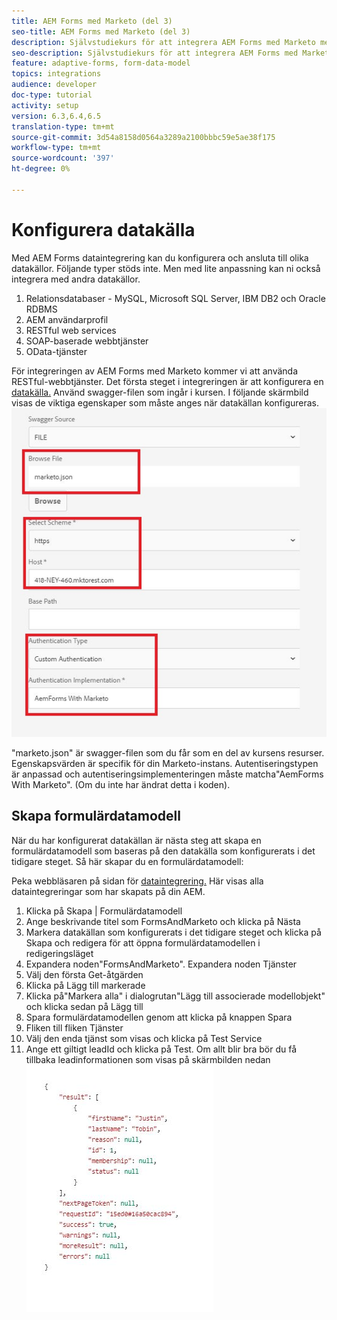```yaml
---
title: AEM Forms med Marketo (del 3)
seo-title: AEM Forms med Marketo (del 3)
description: Självstudiekurs för att integrera AEM Forms med Marketo med AEM Forms Form Data Model.
seo-description: Självstudiekurs för att integrera AEM Forms med Marketo med AEM Forms Form Data Model.
feature: adaptive-forms, form-data-model
topics: integrations
audience: developer
doc-type: tutorial
activity: setup
version: 6.3,6.4,6.5
translation-type: tm+mt
source-git-commit: 3d54a8158d0564a3289a2100bbbc59e5ae38f175
workflow-type: tm+mt
source-wordcount: '397'
ht-degree: 0%

---
```



# Konfigurera datakälla

Med AEM Forms dataintegrering kan du konfigurera och ansluta till olika datakällor. Följande typer stöds inte. Men med lite anpassning kan ni också integrera med andra datakällor.

1. Relationsdatabaser - MySQL, Microsoft SQL Server, IBM DB2 och Oracle RDBMS
1. AEM användarprofil
1. RESTful web services
1. SOAP-baserade webbtjänster
1. OData-tjänster

För integreringen av AEM Forms med Marketo kommer vi att använda RESTful-webbtjänster. Det första steget i integreringen är att konfigurera en [datakälla.](https://helpx.adobe.com/experience-manager/6-4/forms/using/configure-data-sources.html#ConfigureRESTfulwebservices) Använd swagger-filen som ingår i kursen. I följande skärmbild visas de viktiga egenskaper som måste anges när datakällan konfigureras.
![datakälla](assets/datasource.jfif)

&quot;marketo.json&quot; är swagger-filen som du får som en del av kursens resurser.
Egenskapsvärden är specifik för din Marketo-instans.
Autentiseringstypen är anpassad och autentiseringsimplementeringen måste matcha&quot;AemForms With Marketo&quot;. (Om du inte har ändrat detta i koden).

## Skapa formulärdatamodell

När du har konfigurerat datakällan är nästa steg att skapa en formulärdatamodell som baseras på den datakälla som konfigurerats i det tidigare steget. Så här skapar du en formulärdatamodell:

Peka webbläsaren på sidan för [dataintegrering.](http://localhost:4502/aem/forms.html/content/dam/formsanddocuments-fdm) Här visas alla dataintegreringar som har skapats på din AEM.

1. Klicka på Skapa | Formulärdatamodell
1. Ange beskrivande titel som FormsAndMarketo och klicka på Nästa
1. Markera datakällan som konfigurerats i det tidigare steget och klicka på Skapa och redigera för att öppna formulärdatamodellen i redigeringsläget
1. Expandera noden&quot;FormsAndMarketo&quot;. Expandera noden Tjänster
1. Välj den första Get-åtgärden
1. Klicka på Lägg till markerade
1. Klicka på&quot;Markera alla&quot; i dialogrutan&quot;Lägg till associerade modellobjekt&quot; och klicka sedan på Lägg till
1. Spara formulärdatamodellen genom att klicka på knappen Spara
1. Fliken till fliken Tjänster
1. Välj den enda tjänst som visas och klicka på Test Service
1. Ange ett giltigt leadId och klicka på Test. Om allt blir bra bör du få tillbaka leadinformationen som visas på skärmbilden nedan
   ![testresultat](assets/testresults.jfif)
